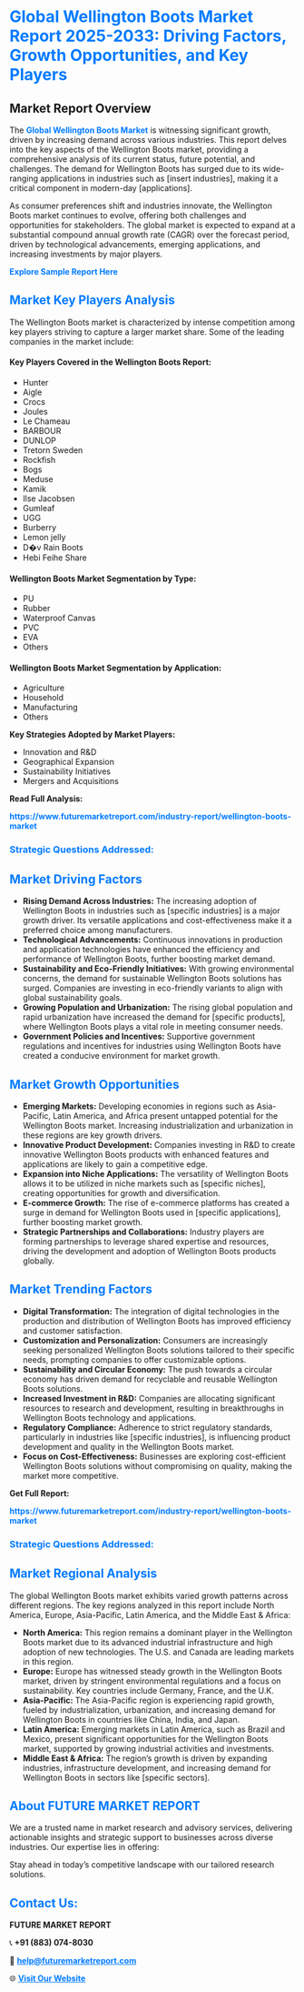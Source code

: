 <h1 style="color: #007BFF;">Global Wellington Boots Market Report 2025-2033: Driving Factors, Growth Opportunities, and Key Players</h1>

<section id="overview">
<h2>Market Report Overview</h2>
<p>The <a href="https://www.futuremarketreport.com/industry-report/wellington-boots-market" style="color: #007BFF; text-decoration: none;"><strong>Global Wellington Boots Market</strong></a> is witnessing significant growth, driven by increasing demand across various industries. This report delves into the key aspects of the Wellington Boots market, providing a comprehensive analysis of its current status, future potential, and challenges. The demand for Wellington Boots has surged due to its wide-ranging applications in industries such as [insert industries], making it a critical component in modern-day [applications].</p>
<p>As consumer preferences shift and industries innovate, the Wellington Boots market continues to evolve, offering both challenges and opportunities for stakeholders. The global market is expected to expand at a substantial compound annual growth rate (CAGR) over the forecast period, driven by technological advancements, emerging applications, and increasing investments by major players.</p>
</section>

<section id="overview">
<p><a href="https://www.futuremarketreport.com/request-sample/reportId=55092" style="color: #007BFF; text-decoration: none;"><strong>Explore Sample Report Here</strong></a></p>
</section>

<section id="key-players">
<h2 style="color: #007BFF;">Market Key Players Analysis</h2>
<p>The Wellington Boots market is characterized by intense competition among key players striving to capture a larger market share. Some of the leading companies in the market include:</p>
<h4>Key Players Covered in the Wellington Boots Report:</h4>
<ul><li>Hunter</li><li>Aigle</li><li>Crocs</li><li>Joules</li><li>Le Chameau</li><li>BARBOUR</li><li>DUNLOP</li><li>Tretorn Sweden</li><li>Rockfish</li><li>Bogs</li><li>Meduse</li><li>Kamik</li><li>Ilse Jacobsen</li><li>Gumleaf</li><li>UGG</li><li>Burberry</li><li>Lemon jelly</li><li>D�v Rain Boots</li><li>Hebi Feihe Share</li></ul>
<h4>Wellington Boots Market Segmentation by Type:</h4>
<ul><li>PU</li><li>Rubber</li><li>Waterproof Canvas</li><li>PVC</li><li>EVA</li><li>Others</li></ul>

<h4>Wellington Boots Market Segmentation by Application:</h4>
<ul><li>Agriculture</li><li>Household</li><li>Manufacturing</li><li>Others</li></ul>
<p><strong>Key Strategies Adopted by Market Players:</strong></p>
<ul>
<li>Innovation and R&D</li>
<li>Geographical Expansion</li>
<li>Sustainability Initiatives</li>
<li>Mergers and Acquisitions</li>
</ul>
</section>

<section>
<p><strong>Read Full Analysis: </strong></p><a href="https://www.futuremarketreport.com/industry-report/wellington-boots-market" style="color: #007BFF; text-decoration: none;"><strong>https://www.futuremarketreport.com/industry-report/wellington-boots-market</strong></a>
<h3 style="color: #007BFF;">Strategic Questions Addressed:</h3>
</section>

<section id="driving-factors">
<h2 style="color: #007BFF;">Market Driving Factors</h2>
<ul>
<li><strong>Rising Demand Across Industries:</strong> The increasing adoption of Wellington Boots in industries such as [specific industries] is a major growth driver. Its versatile applications and cost-effectiveness make it a preferred choice among manufacturers.</li>
<li><strong>Technological Advancements:</strong> Continuous innovations in production and application technologies have enhanced the efficiency and performance of Wellington Boots, further boosting market demand.</li>
<li><strong>Sustainability and Eco-Friendly Initiatives:</strong> With growing environmental concerns, the demand for sustainable Wellington Boots solutions has surged. Companies are investing in eco-friendly variants to align with global sustainability goals.</li>
<li><strong>Growing Population and Urbanization:</strong> The rising global population and rapid urbanization have increased the demand for [specific products], where Wellington Boots plays a vital role in meeting consumer needs.</li>
<li><strong>Government Policies and Incentives:</strong> Supportive government regulations and incentives for industries using Wellington Boots have created a conducive environment for market growth.</li>
</ul>
</section>

<section id="growth-opportunities">
<h2 style="color: #007BFF;">Market Growth Opportunities</h2>
<ul>
<li><strong>Emerging Markets:</strong> Developing economies in regions such as Asia-Pacific, Latin America, and Africa present untapped potential for the Wellington Boots market. Increasing industrialization and urbanization in these regions are key growth drivers.</li>
<li><strong>Innovative Product Development:</strong> Companies investing in R&D to create innovative Wellington Boots products with enhanced features and applications are likely to gain a competitive edge.</li>
<li><strong>Expansion into Niche Applications:</strong> The versatility of Wellington Boots allows it to be utilized in niche markets such as [specific niches], creating opportunities for growth and diversification.</li>
<li><strong>E-commerce Growth:</strong> The rise of e-commerce platforms has created a surge in demand for Wellington Boots used in [specific applications], further boosting market growth.</li>
<li><strong>Strategic Partnerships and Collaborations:</strong> Industry players are forming partnerships to leverage shared expertise and resources, driving the development and adoption of Wellington Boots products globally.</li>
</ul>
</section>

<section id="trending-factors">
<h2 style="color: #007BFF;">Market Trending Factors</h2>
<ul>
<li><strong>Digital Transformation:</strong> The integration of digital technologies in the production and distribution of Wellington Boots has improved efficiency and customer satisfaction.</li>
<li><strong>Customization and Personalization:</strong> Consumers are increasingly seeking personalized Wellington Boots solutions tailored to their specific needs, prompting companies to offer customizable options.</li>
<li><strong>Sustainability and Circular Economy:</strong> The push towards a circular economy has driven demand for recyclable and reusable Wellington Boots solutions.</li>
<li><strong>Increased Investment in R&D:</strong> Companies are allocating significant resources to research and development, resulting in breakthroughs in Wellington Boots technology and applications.</li>
<li><strong>Regulatory Compliance:</strong> Adherence to strict regulatory standards, particularly in industries like [specific industries], is influencing product development and quality in the Wellington Boots market.</li>
<li><strong>Focus on Cost-Effectiveness:</strong> Businesses are exploring cost-efficient Wellington Boots solutions without compromising on quality, making the market more competitive.</li>
</ul>
</section>

<section>
<p><strong>Get Full Report: </strong></p><a href="https://www.futuremarketreport.com/industry-report/wellington-boots-market" style="color: #007BFF; text-decoration: none;"><strong>https://www.futuremarketreport.com/industry-report/wellington-boots-market</strong></a>
<h3 style="color: #007BFF;">Strategic Questions Addressed:</h3>
</section>


<section id="regional-analysis">
<h2 style="color: #007BFF;">Market Regional Analysis</h2>
<p>The global Wellington Boots market exhibits varied growth patterns across different regions. The key regions analyzed in this report include North America, Europe, Asia-Pacific, Latin America, and the Middle East & Africa:</p>
<ul>
<li><strong>North America:</strong> This region remains a dominant player in the Wellington Boots market due to its advanced industrial infrastructure and high adoption of new technologies. The U.S. and Canada are leading markets in this region.</li>
<li><strong>Europe:</strong> Europe has witnessed steady growth in the Wellington Boots market, driven by stringent environmental regulations and a focus on sustainability. Key countries include Germany, France, and the U.K.</li>
<li><strong>Asia-Pacific:</strong> The Asia-Pacific region is experiencing rapid growth, fueled by industrialization, urbanization, and increasing demand for Wellington Boots in countries like China, India, and Japan.</li>
<li><strong>Latin America:</strong> Emerging markets in Latin America, such as Brazil and Mexico, present significant opportunities for the Wellington Boots market, supported by growing industrial activities and investments.</li>
<li><strong>Middle East & Africa:</strong> The region’s growth is driven by expanding industries, infrastructure development, and increasing demand for Wellington Boots in sectors like [specific sectors].</li>
</ul>
</section>

<footer>
<h2 style="color: #007BFF;">About FUTURE MARKET REPORT</h2>
<p>We are a trusted name in market research and advisory services, delivering actionable insights and strategic support to businesses across diverse industries. Our expertise lies in offering:</p>

<p>Stay ahead in today’s competitive landscape with our tailored research solutions.</p>

<h2 style="color: #007BFF;">Contact Us:</h2>
<p><strong>FUTURE MARKET REPORT</strong></p>
<p>📞 <strong>+91 (883) 074-8030</strong></p>
<p>📧 <strong><a href="mailto:help@futuremarketreport.com" style="color: #007BFF;">help@futuremarketreport.com</a></strong></p>
<p>🌐 <strong><a href="https://www.futuremarketreport.com/" style="color: #007BFF;">Visit Our Website</a></strong></p>
</footer>